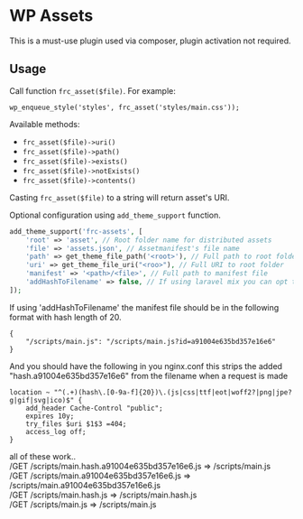 # WP Assets

This is a must-use plugin used via composer, plugin activation not required.

## Usage

Call function `frc_asset($file)`. For example: 

`wp_enqueue_style('styles', frc_asset('styles/main.css'));`

Available methods: 
* `frc_asset($file)->uri()`
* `frc_asset($file)->path()`
* `frc_asset($file)->exists()`
* `frc_asset($file)->notExists()`
* `frc_asset($file)->contents()`

Casting `frc_asset($file)` to a string will return asset's URI.  

Optional configuration using `add_theme_support` function.

```php
add_theme_support('frc-assets', [
    'root' => 'asset', // Root folder name for distributed assets
    'file' => 'assets.json', // Assetmanifest's file name
    'path' => get_theme_file_path('<root>'), // Full path to root folder
    'uri' => get_theme_file_uri("<roo>"), // Full URI to root folder
    'manifest' => '<path>/<file>', // Full path to manifest file
    'addHashToFilename' => false, // If using laravel mix you can opt to use the hash from query string in filename and get better caching from cdn's and nginx
]);
```

If using 'addHashToFilename' the manifest file should be in the following format with hash length of 20.
```
{
    "/scripts/main.js": "/scripts/main.js?id=a91004e635bd357e16e6"
}
```

And you should have the following in you nginx.conf this strips the added "hash.a91004e635bd357e16e6" from the filename when a request is made

```
location ~ "^(.+)(hash\.[0-9a-f]{20})\.(js|css|ttf|eot|woff2?|png|jpe?g|gif|svg|ico)$" {
    add_header Cache-Control "public";
    expires 10y;
    try_files $uri $1$3 =404;
    access_log off;
}
```
all of these work..  
/GET /scripts/main.hash.a91004e635bd357e16e6.js => /scripts/main.js  
/GET /scripts/main.a91004e635bd357e16e6.js => /scripts/main.a91004e635bd357e16e6.js  
/GET /scripts/main.hash.js => /scripts/main.hash.js  
/GET /scripts/main.js => /scripts/main.js 
